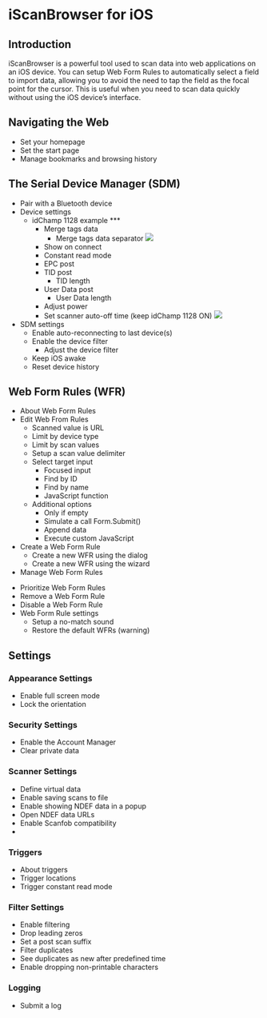 # iScanBrowser for iOS

## Introduction
iScanBrowser is a powerful tool used to scan data into web applications on an iOS device. You can setup Web Form Rules to automatically select a field to import data, allowing you to avoid the need to tap the field as the focal point for the cursor. This is useful when you need to scan data quickly without using the iOS device’s interface. 

## Navigating the Web
- Set your homepage
- Set the start page
- Manage bookmarks and browsing history
## The Serial Device Manager (SDM)
- Pair with a Bluetooth device
- Device settings
  - idChamp 1128 example ***
    - Merge tags data
      - Merge tags data separator
![](https://i.imgur.com/igVcJ9k.png)
    - Show on connect
    - Constant read mode
    - EPC post
    - TID post
      - TID length
    - User Data post
      - User Data length
    - Adjust power
    - Set scanner auto-off time (keep idChamp 1128 ON)
  ![](https://i.imgur.com/3F6seV7.png)
- SDM settings
  - Enable auto-reconnecting to last device(s)
  - Enable the device filter
    - Adjust the device filter
  - Keep iOS awake
  - Reset device history
  
## Web Form Rules (WFR)
- About Web Form Rules
- Edit Web From Rules
  - Scanned value is URL
  - Limit by device type
  - Limit by scan values
  - Setup a scan value delimiter
  - Select target input
    - Focused input
    - Find by ID
    - Find by name
    - JavaScript function
  - Additional options
    - Only if empty
    - Simulate a call Form.Submit()
    - Append data
    - Execute custom JavaScript 
- Create a Web Form Rule
  - Create a new WFR using the dialog
  - Create a new WFR using the wizard
- Manage Web Form Rules
<!--   - Use your Cloud-In-Hand account with Web Form Rules -->
  - Prioritize Web Form Rules
  - Remove a Web Form Rule
  - Disable a Web Form Rule
- Web Form Rule settings
  - Setup a no-match sound
  - Restore the default WFRs (warning)
## Settings
### Appearance Settings
- Enable full screen mode
- Lock the orientation
### Security Settings
- Enable the Account Manager
- Clear private data
### Scanner Settings
- Define virtual data
- Enable saving scans to file
- Enable showing NDEF data in a popup
- Open NDEF data URLs
- Enable Scanfob compatibility
- 
### Triggers
- About triggers
- Trigger locations
- Trigger constant read mode
### Filter Settings
- Enable filtering
- Drop leading zeros
- Set a post scan suffix
- Filter duplicates
- See duplicates as new after predefined time
- Enable dropping non-printable characters
### Logging
- Submit a log



